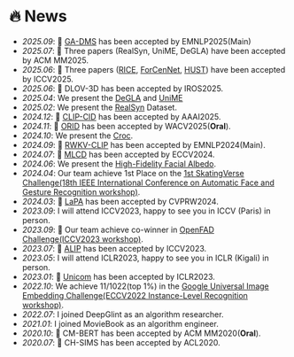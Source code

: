 # 🔥 News
- *2025.09*: 🎉 [GA-DMS](https://arxiv.org/pdf/2509.09118) has been accepted by EMNLP2025(Main)
- *2025.07*: 🎉 Three papers (RealSyn, UniME, DeGLA) have been accepted by ACM MM2025.
- *2025.06*: 🎉 Three papers ([RICE](https://arxiv.org/pdf/2507.20025), [ForCenNet](https://arxiv.org/pdf/2507.19804), [HUST](https://arxiv.org/pdf/2406.13149)) have been accepted by ICCV2025.
- *2025.06*: 🎉 DLOV-3D has been accepted by IROS2025.
- *2025.04*: We present the [DeGLA](https://arxiv.org/abs/2504.16801) and [UniME](https://arxiv.org/pdf/2504.17432)
- *2025.02*: We present the [RealSyn](https://arxiv.org/abs/2502.12513) Dataset.
- *2024.12*: 🎉 [CLIP-CID](https://arxiv.org/pdf/2408.09441) has been accepted by AAAI2025.
- *2024.11*: 🎉 [ORID](https://arxiv.org/pdf/2411.13025) has been accepted by WACV2025(**Oral**).
- *2024.10*: We present the [Croc](https://arxiv.org/abs/2410.14332).
- *2024.09*: 🎉 [RWKV-CLIP](https://arxiv.org/abs/2406.06973) has been accepted by EMNLP2024(Main).
- *2024.07*: 🎉 [MLCD](https://arxiv.org/pdf/2407.17331) has been accepted by ECCV2024.
- *2024.06*: We present the [High-Fidelity Facial Albedo](https://arxiv.org/pdf/2406.13149).
- *2024.04*: Our team achieve 1st Place on the [1st SkatingVerse Challenge(18th IEEE International Conference on Automatic Face and Gesture Recognition workshop)](https://skatingverse.github.io/).
- *2024.03*: 🎉 [LaPA](https://arxiv.org/pdf/2404.13039.pdf) has been accepted by CVPRW2024.
- *2023.09*: I will attend ICCV2023, happy to see you in ICCV (Paris) in person.
- *2023.09*: 🎉 Our team achieve co-winner in [OpenFAD Challenge(ICCV2023 workshop)](https://openfad.nist.gov).
- *2023.07*: 🎉 [ALIP](https://arxiv.org/abs/2308.08428) has been accepted by ICCV2023.
- *2023.05*: I will attend ICLR2023, happy to see you in ICLR (Kigali) in person.
- *2023.01*: 🎉 [Unicom](https://arxiv.org/pdf/2304.05884.pdf) has been accepted by ICLR2023.
- *2022.10*: We achieve 11/1022(top 1%) in the [Google Universal Image Embedding Challenge(ECCV2022 Instance-Level Recognition workshop)](https://www.kaggle.com/competitions/google-universal-image-embedding/overview/eccv-2022).
- *2022.07*: I joined DeepGlint as an algorithm researcher.
- *2021.01*: I joined MovieBook as an algorithm engineer.
- *2020.10*: 🎉 CM-BERT has been accepted by ACM MM2020(**Oral**).
- *2020.07*: 🎉 CH-SIMS has been accepted by ACL2020.
